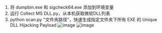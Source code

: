 1. 将 dumpbin.exe 和 sigcheck64.exe 添加到环境变量  
2. 运行 Collect MS DLL.py，从本机获取微软DLL列表  
3. python scan.py "文件夹路径"，快速生成指定文件夹下所有 EXE 的 Unique DLL Hijacking Payload
![image](https://github.com/Night-Tac/SkyShadow/blob/main/run.png)
![image](https://github.com/Night-Tac/SkyShadow/blob/main/Mind%20Flayer.jpg)
